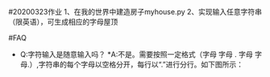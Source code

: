
#20200323作业
1、在我的世界中建造房子myhouse.py
2、实现输入任意字符串（限英语），可生成相应的字母屋顶

#FAQ
* Q:字符输入是随意输入吗？
  *A:不是。需要按照一定格式（字母 字母 . 字母 字母.）,字符串的每个字母以空格分开，每行以“.”进行分行。如下图所示：
  
